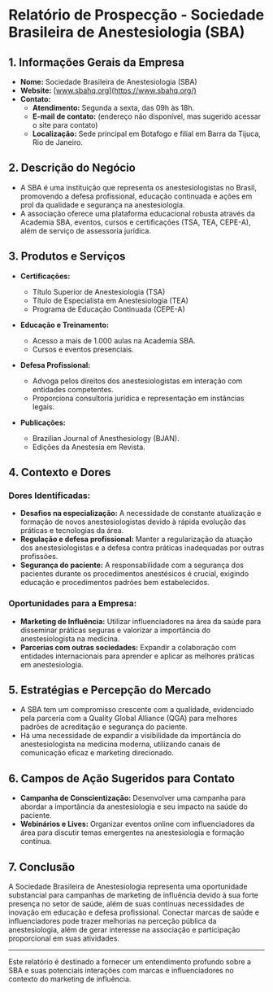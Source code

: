 # Relatório de Prospecção - Sociedade Brasileira de Anestesiologia (SBA)

## 1. Informações Gerais da Empresa
- **Nome:** Sociedade Brasileira de Anestesiologia (SBA)
- **Website:** [www.sbahq.org](https://www.sbahq.org/)
- **Contato:** 
  - **Atendimento:** Segunda a sexta, das 09h às 18h.
  - **E-mail de contato:** (endereço não disponível, mas sugerido acessar o site para contato)
  - **Localização:** Sede principal em Botafogo e filial em Barra da Tijuca, Rio de Janeiro.

## 2. Descrição do Negócio
- A SBA é uma instituição que representa os anestesiologistas no Brasil, promovendo a defesa profissional, educação continuada e ações em prol da qualidade e segurança na anestesiologia. 
- A associação oferece uma plataforma educacional robusta através da Academia SBA, eventos, cursos e certificações (TSA, TEA, CEPE-A), além de serviço de assessoria jurídica.

## 3. Produtos e Serviços
- **Certificações:**
  - Título Superior de Anestesiologia (TSA)
  - Título de Especialista em Anestesiologia (TEA)
  - Programa de Educação Continuada (CEPE-A)
  
- **Educação e Treinamento:**
  - Acesso a mais de 1.000 aulas na Academia SBA.
  - Cursos e eventos presenciais.

- **Defesa Profissional:**
  - Advoga pelos direitos dos anestesiologistas em interação com entidades competentes.
  - Proporciona consultoria jurídica e representação em instâncias legais.

- **Publicações:**
  - Brazilian Journal of Anesthesiology (BJAN).
  - Edições da Anestesia em Revista.

## 4. Contexto e Dores
### Dores Identificadas:
- **Desafios na especialização:** A necessidade de constante atualização e formação de novos anestesiologistas devido à rápida evolução das práticas e tecnologias da área.
- **Regulação e defesa profissional:** Manter a regularização da atuação dos anestesiologistas e a defesa contra práticas inadequadas por outras profissões.
- **Segurança do paciente:** A responsabilidade com a segurança dos pacientes durante os procedimentos anestésicos é crucial, exigindo educação e procedimentos padrões bem estabelecidos.

### Oportunidades para a Empresa:
- **Marketing de Influência:** Utilizar influenciadores na área da saúde para disseminar práticas seguras e valorizar a importância do anestesiologista na medicina.
- **Parcerias com outras sociedades:** Expandir a colaboração com entidades internacionais para aprender e aplicar as melhores práticas em anestesiologia.

## 5. Estratégias e Percepção do Mercado
- A SBA tem um compromisso crescente com a qualidade, evidenciado pela parceria com a Quality Global Alliance (QGA) para melhores padrões de acreditação e segurança do paciente.
- Há uma necessidade de expandir a visibilidade da importância do anestesiologista na medicina moderna, utilizando canais de comunicação eficaz e marketing direcionado.

## 6. Campos de Ação Sugeridos para Contato
- **Campanha de Conscientização:** Desenvolver uma campanha para abordar a importância da anestesiologia e seu impacto na saúde do paciente.
- **Webinários e Lives:** Organizar eventos online com influenciadores da área para discutir temas emergentes na anestesiologia e formação contínua.

## 7. Conclusão
A Sociedade Brasileira de Anestesiologia representa uma oportunidade substancial para campanhas de marketing de influência devido à sua forte presença no setor de saúde, além de suas contínuas necessidades de inovação em educação e defesa profissional. Conectar marcas de saúde e influenciadores pode trazer melhorias na perceção pública da anestesiologia, além de gerar interesse na associação e participação proporcional em suas atividades.

---

Este relatório é destinado a fornecer um entendimento profundo sobre a SBA e suas potenciais interações com marcas e influenciadores no contexto do marketing de influência.
